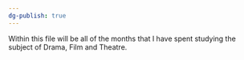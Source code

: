 ```yaml
---
dg-publish: true
---
```

Within this file will be all of the months that I have spent studying the subject of Drama, Film and Theatre.
